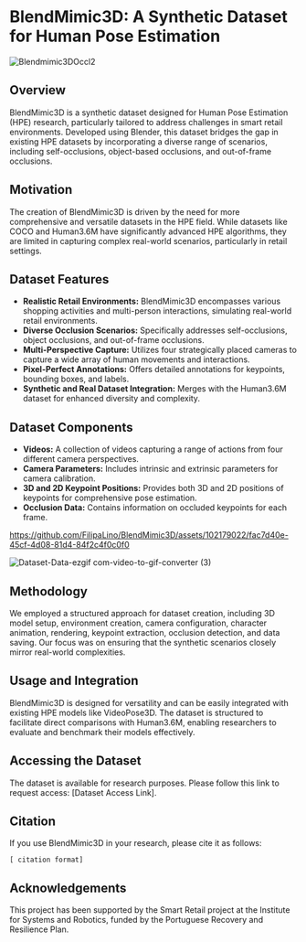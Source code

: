 # BlendMimic3D: A Synthetic Dataset for Human Pose Estimation
![Blendmimic3DOccl2](https://github.com/FilipaLino/BlendMimic3D/assets/102179022/f8c2147b-aadd-4a54-9500-09940f156373)

## Overview
BlendMimic3D is a synthetic dataset designed for Human Pose Estimation (HPE) research, particularly tailored to address challenges in smart retail environments. Developed using Blender, this dataset bridges the gap in existing HPE datasets by incorporating a diverse range of scenarios, including self-occlusions, object-based occlusions, and out-of-frame occlusions.

## Motivation
The creation of BlendMimic3D is driven by the need for more comprehensive and versatile datasets in the HPE field. While datasets like COCO and Human3.6M have significantly advanced HPE algorithms, they are limited in capturing complex real-world scenarios, particularly in retail settings.

## Dataset Features
- **Realistic Retail Environments:** BlendMimic3D encompasses various shopping activities and multi-person interactions, simulating real-world retail environments.
- **Diverse Occlusion Scenarios:** Specifically addresses self-occlusions, object occlusions, and out-of-frame occlusions.
- **Multi-Perspective Capture:** Utilizes four strategically placed cameras to capture a wide array of human movements and interactions.
- **Pixel-Perfect Annotations:** Offers detailed annotations for keypoints, bounding boxes, and labels.
- **Synthetic and Real Dataset Integration:** Merges with the Human3.6M dataset for enhanced diversity and complexity.

## Dataset Components
- **Videos:** A collection of videos capturing a range of actions from four different camera perspectives.
- **Camera Parameters:** Includes intrinsic and extrinsic parameters for camera calibration.
- **3D and 2D Keypoint Positions:** Provides both 3D and 2D positions of keypoints for comprehensive pose estimation.
- **Occlusion Data:** Contains information on occluded keypoints for each frame.



https://github.com/FilipaLino/BlendMimic3D/assets/102179022/fac7d40e-45cf-4d08-81d4-84f2c4f0c0f0

![Dataset-Data-ezgif com-video-to-gif-converter (3)](https://github.com/FilipaLino/BlendMimic3D/assets/102179022/a74def06-d7b0-46a0-89e0-3656a4f2925e)

## Methodology
We employed a structured approach for dataset creation, including 3D model setup, environment creation, camera configuration, character animation, rendering, keypoint extraction, occlusion detection, and data saving. Our focus was on ensuring that the synthetic scenarios closely mirror real-world complexities.

## Usage and Integration
BlendMimic3D is designed for versatility and can be easily integrated with existing HPE models like VideoPose3D. The dataset is structured to facilitate direct comparisons with Human3.6M, enabling researchers to evaluate and benchmark their models effectively.

## Accessing the Dataset
The dataset is available for research purposes. Please follow this link to request access: [Dataset Access Link].

## Citation
If you use BlendMimic3D in your research, please cite it as follows:

```
[ citation format]
```

## Acknowledgements
This project has been supported by the Smart Retail project at the Institute for Systems and Robotics, funded by the Portuguese Recovery and Resilience Plan.

